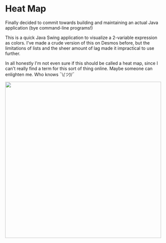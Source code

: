 # Heat Map
Finally decided to commit towards building and maintaining an actual Java application (bye command-line programs!)

This is a quick Java Swing application to visualize a 2-variable expression as colors. I've made a crude version of this
on Desmos before, but the limitations of lists and the sheer amount of lag made it impractical to use further.

In all honestly I'm not even sure if this should be called a heat map, since I can't really find a term for this sort of thing online. Maybe someone
can enlighten me. Who knows ¯\\_(ツ)_/¯

<img src="https://i.imgur.com/56yAhTm.gif" width="500" height="500"/>
